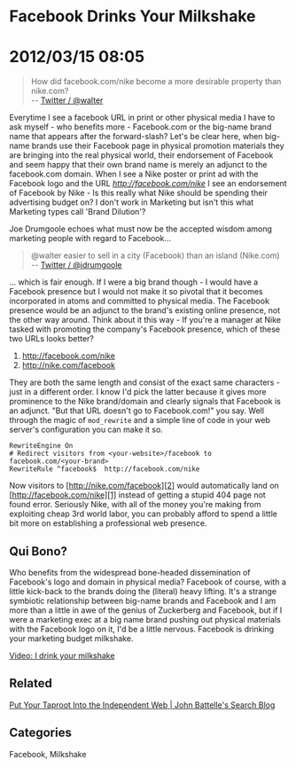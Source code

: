 # Facebook Drinks Your Milkshake
# 2012/03/15 08:05

> How did facebook.com/nike become a more desirable property than nike.com?  
> -- [Twitter / @walter](https://twitter.com/walter/status/179915413117878272)

Everytime I see a facebook URL in print or other physical media I have 
to ask myself - who benefits more - Facebook.com or the big-name brand 
name that appears after the forward-slash? Let's be clear here, when 
big-name brands use their Facebook page in physical promotion materials 
they are bringing into the real physical world, their endorsement of 
Facebook and seem happy that their own brand name is merely an adjunct 
to the facebook.com domain. When I see a Nike poster or print ad with 
the Facebook logo and the URL _http://facebook.com/nike_ I see an 
endorsement of Facebook by Nike - Is this really what Nike should be 
spending their advertising budget on? I don't work in Marketing but 
isn't this what Marketing types call 'Brand Dilution'?

Joe Drumgoole echoes what must now be the accepted wisdom among 
marketing people with regard to Facebook...

> @walter easier to sell in a city (Facebook) than an island (Nike.com)  
> -- [Twitter / @jdrumgoole](https://twitter.com/jdrumgoole/status/179921499615010817)

... which is fair enough. If I were a big brand though - I would have a 
Facebook presence but I would not make it so pivotal that it becomes 
incorporated in atoms and committed to physical media. The Facebook 
presence would be an adjunct to the brand's existing online presence, 
not the other way around. Think about it this way - If you're a manager 
at Nike tasked with promoting the company's Facebook presence, which of 
these two URLs looks better?
 
 1. http://facebook.com/nike
 2. http://nike.com/facebook 

They are both the same length and consist of the exact same characters - 
just in a different order. I know I'd pick the latter because it gives 
more prominence to the Nike brand/domain and clearly signals that 
Facebook is an adjunct. "But that URL doesn't go to Facebook.com!" you 
say. Well through the magic of `mod_rewrite` and a simple line of code 
in your web server's configuration you can make it so.

    RewriteEngine On
    # Redirect visitors from <your-website>/facebook to facebook.com/<your-brand>
    RewriteRule ^facebook$  http://facebook.com/nike

Now visitors to [http://nike.com/facebook][2] would automatically land 
on [http://facebook.com/nike][1] instead of getting a stupid 404 page 
not found error. Seriously Nike, with all of the money you're making 
from exploiting cheap 3rd world labor, you can probably afford to spend 
a little bit more on establishing a professional web presence.

## Qui Bono?

Who benefits from the widespread bone-headed dissemination of Facebook's 
logo and domain in physical media? Facebook of course, with a little 
kick-back to the brands doing the (literal) heavy lifting. It's a strange 
symbiotic relationship between big-name brands and Facebook and I am 
more than a little in awe of the genius of Zuckerberg and Facebook, but 
if I were a marketing exec at a big name brand pushing out physical 
materials with the Facebook logo on it, I'd be a little nervous. 
Facebook is drinking your marketing budget milkshake.

[Video: I drink your milkshake](http://youtu.be/5nQ9YQt7N8s)

## Related
[Put Your Taproot Into the Independent Web | John Battelle's Search Blog][3]

## Categories
Facebook, Milkshake

[1]: http://facebook.com/nike
[2]: http://www.nike.com/facebook
[3]: http://battellemedia.com/archives/2012/01/put-your-taproot-into-the-independent-web.php
